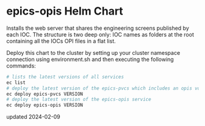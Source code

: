 epics-opis Helm Chart
=====================

Installs the web server that shares the engineering screens published by each IOC. The structure is two deep only: IOC names as folders at the root containing all the IOCs OPI files in a flat list.

Deploy this chart to the cluster by setting up your cluster namespace connection using environment.sh and then executing
the following commands:

```bash
# lists the latest versions of all services
ec list
# deploy the latest version of the epics-pvcs which includes an opis volume
ec deploy epics-pvcs VERSION
# deploy the latest version of the epics-opis service
ec deploy epics-opis VERSION
```

updated 2024-02-09


